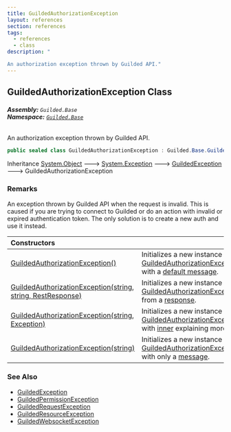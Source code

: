 ```yaml
---
title: GuildedAuthorizationException
layout: references
section: references
tags:
  - references
  - class
description: "

An authorization exception thrown by Guilded API."
---
```


## GuildedAuthorizationException Class
###### **Assembly:** `Guilded.Base`<br/>**Namespace:** [`Guilded.Base`](Guilded.Base.md 'Guilded.Base')

An authorization exception thrown by Guilded API.

```csharp
public sealed class GuildedAuthorizationException : Guilded.Base.GuildedException
```

Inheritance [System.Object](https://docs.microsoft.com/en-us/dotnet/api/System.Object 'System.Object') &#129106; [System.Exception](https://docs.microsoft.com/en-us/dotnet/api/System.Exception 'System.Exception') &#129106; [GuildedException](GuildedException.md 'Guilded.Base.GuildedException') &#129106; GuildedAuthorizationException

### Remarks
  
An exception thrown by Guilded API when the request is invalid. This is caused if you are trying to connect to Guilded or do an action with invalid or expired authentication token. The only solution is to create a new auth and use it instead.

| Constructors | |
| :--- | :--- |
| [GuildedAuthorizationException()](GuildedAuthorizationException.GuildedAuthorizationException().md 'Guilded.Base.GuildedAuthorizationException.GuildedAuthorizationException()') | Initializes a new instance of [GuildedAuthorizationException](GuildedAuthorizationException.md 'Guilded.Base.GuildedAuthorizationException') with a [default message](https://docs.microsoft.com/en-us/dotnet/api/System.Exception.Message 'System.Exception.Message'). |
| [GuildedAuthorizationException(string, string, RestResponse)](GuildedAuthorizationException.GuildedAuthorizationException(string,string,RestResponse).md 'Guilded.Base.GuildedAuthorizationException.GuildedAuthorizationException(string, string, RestSharp.RestResponse)') | Initializes a new instance of [GuildedAuthorizationException](GuildedAuthorizationException.md 'Guilded.Base.GuildedAuthorizationException') from a [response](GuildedAuthorizationException.GuildedAuthorizationException(string,string,RestResponse).md#Guilded.Base.GuildedAuthorizationException.GuildedAuthorizationException(string,string,RestSharp.RestResponse).response 'Guilded.Base.GuildedAuthorizationException.GuildedAuthorizationException(string, string, RestSharp.RestResponse).response'). |
| [GuildedAuthorizationException(string, Exception)](GuildedAuthorizationException.GuildedAuthorizationException(string,Exception).md 'Guilded.Base.GuildedAuthorizationException.GuildedAuthorizationException(string, System.Exception)') | Initializes a new instance of [GuildedAuthorizationException](GuildedAuthorizationException.md 'Guilded.Base.GuildedAuthorizationException') with [inner](GuildedAuthorizationException.GuildedAuthorizationException(string,Exception).md#Guilded.Base.GuildedAuthorizationException.GuildedAuthorizationException(string,System.Exception).inner 'Guilded.Base.GuildedAuthorizationException.GuildedAuthorizationException(string, System.Exception).inner') explaining more. |
| [GuildedAuthorizationException(string)](GuildedAuthorizationException.GuildedAuthorizationException(string).md 'Guilded.Base.GuildedAuthorizationException.GuildedAuthorizationException(string)') | Initializes a new instance of [GuildedAuthorizationException](GuildedAuthorizationException.md 'Guilded.Base.GuildedAuthorizationException') with only a [message](GuildedAuthorizationException.GuildedAuthorizationException(string).md#Guilded.Base.GuildedAuthorizationException.GuildedAuthorizationException(string).message 'Guilded.Base.GuildedAuthorizationException.GuildedAuthorizationException(string).message'). |

### See Also
- [GuildedException](GuildedException.md 'Guilded.Base.GuildedException')
- [GuildedPermissionException](GuildedPermissionException.md 'Guilded.Base.GuildedPermissionException')
- [GuildedRequestException](GuildedRequestException.md 'Guilded.Base.GuildedRequestException')
- [GuildedResourceException](GuildedResourceException.md 'Guilded.Base.GuildedResourceException')
- [GuildedWebsocketException](GuildedWebsocketException.md 'Guilded.Base.GuildedWebsocketException')